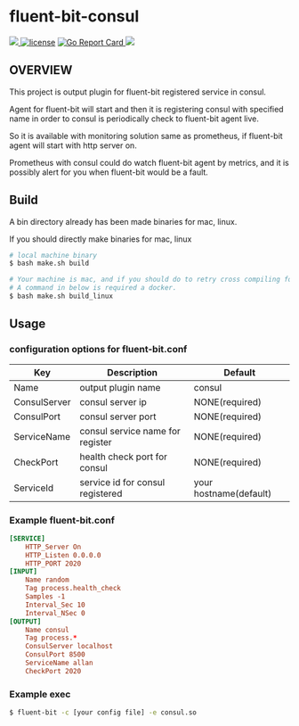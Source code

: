 # fluent-bit-consul

<p align="left">
  <a href="https://circleci.com/gh/gjbae1212/fluent-bit-consul">
    <img src="https://circleci.com/gh/gjbae1212/fluent-bit-consul.svg?style=svg">
  </a>  
  <a href="/LICENSE"><img src="https://img.shields.io/badge/license-MIT-GREEN.svg" alt="license" /></a>  
  <a href="https://goreportcard.com/report/github.com/gjbae1212/fluent-bit-consul">
  <img src="https://goreportcard.com/badge/github.com/gjbae1212/fluent-bit-consul" alt="Go Report Card" />
  </a>
  <a href="https://codecov.io/gh/gjbae1212/fluent-bit-consul">
    <img src="https://codecov.io/gh/gjbae1212/fluent-bit-consul/branch/master/graph/badge.svg" />
  </a>  
</p>

## OVERVIEW
This project is output plugin for fluent-bit registered service in consul.

Agent for fluent-bit will start and then it is registering consul with specified name in order to consul is periodically check to fluent-bit agent live.

So it is available with monitoring solution same as prometheus, if fluent-bit agent will start with http server on.

Prometheus with consul could do watch fluent-bit agent by metrics, and it is possibly alert for you when fluent-bit would be a fault.  

## Build
A bin directory already has been made binaries for mac, linux.

If you should directly make binaries for mac, linux
```bash
# local machine binary
$ bash make.sh build

# Your machine is mac, and if you should do to retry cross compiling for linux.
# A command in below is required a docker.  
$ bash make.sh build_linux
```

## Usage
### configuration options for fluent-bit.conf
| Key           | Description                                    | Default        |
| ----------------|------------------------------------------------|----------------|
| Name            | output plugin name | consul |
| ConsulServer    | consul server ip | NONE(required) |
| ConsulPort      | consul server port | NONE(required) |
| ServiceName     | consul service name for register | NONE(required) |
| CheckPort       | health check port for consul | NONE(required) |
| ServiceId       | service id for consul registered  | your hostname(default) |

### Example fluent-bit.conf
```conf
[SERVICE]
    HTTP_Server On
    HTTP_Listen 0.0.0.0
    HTTP_PORT 2020
[INPUT]
    Name random
    Tag process.health_check
    Samples -1
    Interval_Sec 10
    Interval_NSec 0
[OUTPUT]
    Name consul
    Tag process.*
    ConsulServer localhost
    ConsulPort 8500
    ServiceName allan
    CheckPort 2020  
```

### Example exec
```bash
$ fluent-bit -c [your config file] -e consul.so 
```
